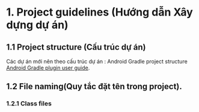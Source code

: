 # 1. Project guidelines (Hướng dẫn Xây dựng dự án)
## 1.1 Project structure (Cấu trúc dự án)
Các dự án mới nên theo cấu trúc dự án : Android Gradle project structure [Android Gradle plugin user guide](http://tools.android.com/tech-docs/new-build-system/user-guide#TOC-Project-Structure).
## 1.2 File naming(Quy tắc đặt tên trong project).
### 1.2.1 Class files
